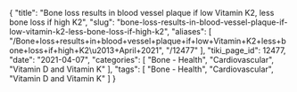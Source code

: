 {
    "title": "Bone loss results in blood vessel plaque if low Vitamin K2, less bone loss if high K2",
    "slug": "bone-loss-results-in-blood-vessel-plaque-if-low-vitamin-k2-less-bone-loss-if-high-k2",
    "aliases": [
        "/Bone+loss+results+in+blood+vessel+plaque+if+low+Vitamin+K2+less+bone+loss+if+high+K2\u2013+April+2021",
        "/12477"
    ],
    "tiki_page_id": 12477,
    "date": "2021-04-07",
    "categories": [
        "Bone - Health",
        "Cardiovascular",
        "Vitamin D and Vitamin K"
    ],
    "tags": [
        "Bone - Health",
        "Cardiovascular",
        "Vitamin D and Vitamin K"
    ]
}